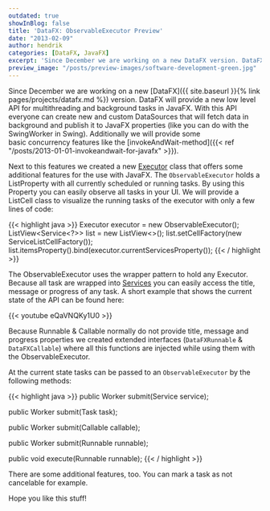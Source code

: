 ```yaml
---
outdated: true
showInBlog: false
title: 'DataFX: ObservableExecutor Preview'
date: "2013-02-09"
author: hendrik
categories: [DataFX, JavaFX]
excerpt: 'Since December we are working on a new DataFX version. DataFX will provide a new low level API for multithreading and background tasks in JavaFX.'
preview_image: "/posts/preview-images/software-development-green.jpg"
---
```

Since December we are working on a new [DataFX]({{ site.baseurl }}{% link pages/projects/datafx.md %}) version. DataFX will provide a new low level API for multithreading and background tasks in JavaFX. With this API everyone can create new and custom DataSources that will fetch data in background and publish it to JavaFX properties (like you can do with the SwingWorker in Swing). Additionally we will provide some basic concurrency features like the [invokeAndWait-method]({{< ref "/posts/2013-01-01-invokeandwait-for-javafx" >}}).

Next to this features we created a new [Executor](http://docs.oracle.com/javase/tutorial/essential/concurrency/exinter.html) class that offers some additional features for the use with JavaFX. The `ObservableExecutor` holds a ListProperty with all currently scheduled or running tasks. By using this Property you can easily observe all tasks in your UI. We will provide a ListCell class to visualize the running tasks of the executor with only a few lines of code:

{{< highlight java >}}
Executor executor = new ObservableExecutor();
ListView<Service<?>> list = new ListView<>();
list.setCellFactory(new ServiceListCellFactory());
list.itemsProperty().bind(executor.currentServicesProperty());
{{< / highlight >}}

The ObservableExecutor uses the wrapper pattern to hold any Executor. Because all task are wrapped into [Services](http://docs.oracle.com/javafx/2/api/javafx/concurrent/Service.html) you can easily access the title, message or progress of any task. A short example that shows the current state of the API can be found here:

{{< youtube eQaVNQKy1U0 >}}

Because Runnable & Callable normally do not provide title, message and progress properties we created extended interfaces (`DataFXRunnable` & `DataFXCallable`) where all this functions are injected while using them with the ObservableExecutor.

At the current state tasks can be passed to an `ObservableExecutor` by the following methods:

{{< highlight java >}}
public <T> Worker<T> submit(Service<T> service);

public <T> Worker<T> submit(Task<T> task);

public <T> Worker<T> submit(Callable<T> callable);

public Worker<Void> submit(Runnable runnable);

public void execute(Runnable runnable);
{{< / highlight >}}

There are some additional features, too. You can mark a task as not cancelable for example.

Hope you like this stuff!
